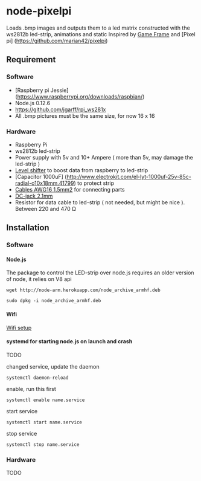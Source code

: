 # node-pixelpi
Loads .bmp images and outputs them to a led matrix constructed with the ws2812b led-strip, animations and static
Inspired by [Game Frame](http://ledseq.com/) and [Pixel pi] (https://github.com/marian42/pixelpi)

## Requirement
### Software
* [Raspberry pi Jessie] (https://www.raspberrypi.org/downloads/raspbian/)
* Node.js 0.12.6
* https://github.com/jgarff/rpi_ws281x
* All .bmp pictures must be the same size, for now 16 x 16

### Hardware
* Raspberry Pi
* ws2812b led-strip
* Power supply with 5v and 10+ Ampere ( more than 5v, may damage the led-strip )
* [Level shifter](https://www.adafruit.com/products/757) to boost data from raspberry to led-strip
* [Capacitor 1000uF] (http://www.electrokit.com/el-lyt-1000uf-25v-85c-radial-o10x18mm.41799) to protect strip
* [Cables AWG16 1.5mm2](http://www.electrokit.com/rk-1-5mm2-rod-m.53223) for connecting parts
* [DC-jack 2.1mm](http://www.electrokit.com/dcjack-2-1mm-pcb-stift.52793) 
* Resistor for data cable to led-strip ( not needed, but might be nice ). Between 220 and 470 Ω

## Installation
### Software
#### Node.js
The package to control the LED-strip over node.js requires an older version of node, it relies on V8 api

```
wget http://node-arm.herokuapp.com/node_archive_armhf.deb
```
```
sudo dpkg -i node_archive_armhf.deb
```
#### Wifi
[Wifi setup](https://www.raspberrypi.org/documentation/configuration/wireless/wireless-cli.md)

#### systemd for starting node.js on launch and crash
TODO

changed service, update the daemon
```
systemctl daemon-reload   
```
enable, run this first
```
systemctl enable name.service
```
start service
```
systemctl start name.service
```
stop service
```
systemctl stop name.service
```
### Hardware
TODO


